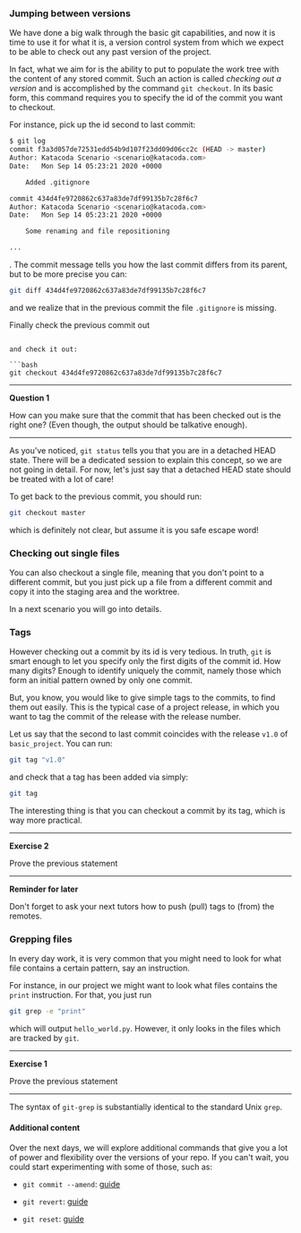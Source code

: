 ### Jumping between versions

We have done a big walk through the basic git capabilities, and now it is time to use it for what it is, a version control system
from which we expect to be able to check out any past version of the project.

In fact, what we aim for is the ability to put to populate the work tree with the content of any stored commit.
Such an action is called _checking out a version_ and is accomplished by the command ``git checkout``. In its basic form, 
this command requires you to specify the id of the commit you want to checkout.

For instance, pick up the id second to last commit:

```bash
$ git log
commit f3a3d057de72531edd54b9d107f23dd09d06cc2c (HEAD -> master)
Author: Katacoda Scenario <scenario@katacoda.com>
Date:   Mon Sep 14 05:23:21 2020 +0000

    Added .gitignore

commit 434d4fe9720862c637a83de7df99135b7c28f6c7
Author: Katacoda Scenario <scenario@katacoda.com>
Date:   Mon Sep 14 05:23:21 2020 +0000

    Some renaming and file repositioning

...
```

. The commit message tells you how the last commit differs from its parent, but to be more precise you can:

```bash
git diff 434d4fe9720862c637a83de7df99135b7c28f6c7
```

and we realize that in the previous commit the file `.gitignore` is missing.


Finally check the previous commit out
```

and check it out:

```bash
git checkout 434d4fe9720862c637a83de7df99135b7c28f6c7
```

___

__Question 1__

How can you make sure that the commit that has been checked out is the right one? (Even though, the output should be talkative enough).
___

As you've noticed, ``git status`` tells you that you are in a detached HEAD state. There will be a dedicated session to explain this concept,
 so we are not going in detail. For now, let's just say that a detached HEAD state should be treated with a lot of care! 

To get back to the previous commit, you should run:
 
 ```bash
git checkout master
```

which is definitely not clear, but assume it is you safe escape word!

### Checking out single files

You can also checkout a single file, meaning that you don't point to a different commit, but you just pick up a file from a different commit
 and copy it into the staging area and the worktree.

In a next scenario you will go into details.

### Tags
However checking out a commit by its id is very tedious. In truth, `git` is smart enough to let you specify only the first
 digits of the commit id. How many digits? Enough to identify uniquely the commit, namely those which form an initial pattern owned by only one
 commit.
 
But, you know, you would like to give simple tags to the commits, to find them out easily. This is the typical case of a project release,
in which you want to tag the commit of the release with the release number.

Let us say that the second to last commit coincides with the release ``v1.0`` of `basic_project`. You can run:

```bash
git tag "v1.0"
```

and check that a tag has been added via simply:

```bash
git tag 
```

The interesting thing is that you can checkout a commit by its tag, which is way more practical.

___

__Exercise 2__

Prove the previous statement
___

__Reminder for later__ 

Don't forget to ask your next tutors how to push (pull) tags to (from) the remotes.

### Grepping files

In every day work, it is very common that you might need to look for what file contains a certain pattern, say an instruction.

For instance, in our project we might want to look what files contains the `print` instruction. For that, you just run

```bash
git grep -e "print"
```

which will output `hello_world.py`. However, it only looks in the files which are tracked by `git`. 

___

__Exercise 1__

Prove the previous statement
___

The syntax of `git-grep` is substantially identical to the standard Unix `grep`.



#### Additional content

Over the next days, we will explore additional commands that give you a lot of power and flexibility over the versions of your repo.
If you can't wait, you could start experimenting with some of those, such as:

- ``git commit --amend``: [guide](https://git-scm.com/book/en/v2/Git-Tools-Rewriting-History#_git_amend)

- ``git revert``: [guide](https://www.atlassian.com/git/tutorials/undoing-changes/git-revert)

- ``git reset``: [guide](https://git-scm.com/book/en/v2/Git-Tools-Reset-Demystified)

